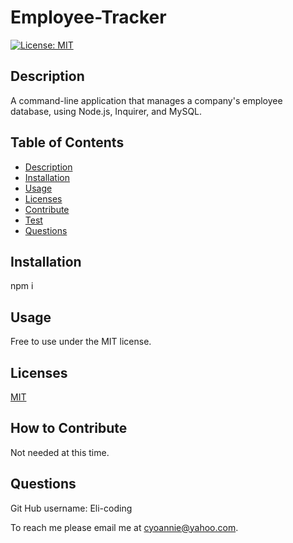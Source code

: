 # Employee-Tracker

  [![License: MIT](https://img.shields.io/badge/License-MIT-yellow.svg)](https://opensource.org/licenses/MIT)
        
## Description
A command-line application that  manages  a company's employee database, using Node.js, Inquirer, and MySQL.

## Table of Contents
* [Description](#description)
* [Installation](#installation)
* [Usage](#usage)
* [Licenses](#licenses)
* [Contribute](#contribute)
* [Test](#test)
* [Questions](#questions)


## Installation

npm i

## Usage

Free to use under the MIT license.

## Licenses

[MIT](https://choosealicense.com/licenses/mit/)

## How to Contribute

Not needed at this time.


## Questions
 
Git Hub username:
Eli-coding

To reach me please email me at cyoannie@yahoo.com.  




